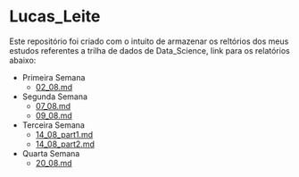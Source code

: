 # Lucas_Leite

Este repositório foi criado com o intuito de armazenar os reltórios dos meus estudos referentes a trilha de dados de Data_Science, link para os relatórios abaixo:

* Primeira Semana
    - [02_08.md](https://github.com/2RP-Squad404/Lucas_Leite/blob/develop/Relatorios/Primeira%20Semana/02_08.md)
* Segunda Semana
    - [07_08.md](https://github.com/2RP-Squad404/Lucas_Leite/blob/develop/Relatorios/Segunda%20Semana/07_08.md)
    - [09_08.md](https://github.com/2RP-Squad404/Lucas_Leite/blob/develop/Relatorios/Segunda%20Semana/09_08.md)
* Terceira Semana
    - [14_08_part1.md](https://github.com/2RP-Squad404/Lucas_Leite/blob/develop/Relatorios/Terceira%20Semana/14_08_part1.md)
    - [14_08_part2.md](https://github.com/2RP-Squad404/Lucas_Leite/blob/develop/Relatorios/Terceira%20Semana/14_08_part2.md)
* Quarta Semana
    - [20_08.md](https://github.com/2RP-Squad404/Lucas_Leite/blob/develop/Relatorios/Quarta%20Semana/20_08.md)